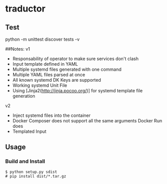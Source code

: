 # traductor

## Test
python -m unittest discover tests -v

##Notes:
v1
- Responsability of operator to make sure services don't clash
- Input template defined in YAML
- Multiple systemd files generated with one command
- Multiple YAML files parsed at once
- All known systemd DK Keys are supported
- Working systemd Unit File
- Using [Jinja2(http://jinja.pocoo.org/)] for systemd template file generation

v2
- Inject systemd files into the container
- Docker Composer does not support all the same arguments Docker Run does
- Templated Input

## Usage

### Build and Install

    $ python setup.py sdist
    # pip install dist/*.tar.gz
